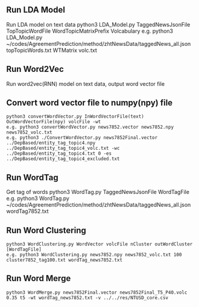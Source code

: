 
Run LDA Model
---------------------------
Run LDA model on text data
    python3 LDA_Model.py TaggedNewsJsonFile TopTopicWordFile WordTopicMatrixPrefix Volcabulary
    e.g. python3 LDA_Model.py ~/codes/AgreementPrediction/method/zhtNewsData/taggedNews_all.json topTopicWords.txt WTMatrix volc.txt

Run Word2Vec
---------------------------
Run word2vec(RNN) model on text data, output word vector file

Convert word vector file to numpy(npy) file
---------------------------
    python3 convertWordVector.py InWordVectorFile(text) OutWordVectorFile(npy) volcFile -wt
    e.g. python3 convertWordVector.py news7852.vector news7852.npy news7852_volc.txt
    e.g. python3 ./ConvertWordVector.py news7852Final.vector ../DepBased/entity_tag_topic4.npy ../DepBased/entity_tag_topic4_volc.txt -wc ../DepBased/entity_tag_topic4.txt 0 -es ../DepBased/entity_tag_topic4_excluded.txt

Run WordTag 
---------------------------
Get tag of words 
    python3 WordTag.py TaggedNewsJsonFile WordTagFile
    e.g. python3 WordTag.py ~/codes/AgreementPrediction/method/zhtNewsData/taggedNews_all.json wordTag7852.txt


Run Word Clustering
---------------------------
    python3 WordClustering.py WordVector volcFile nCluster outWordCluster [WordTagFile]
    e.g. python3 WordClustering.py news7852.npy news7852_volc.txt 100 cluster7852_tag100.txt wordTag_news7852.txt


Run Word Merge
---------------------------
    python3 WordMerge.py news7852Final.vector news7852Final_T5_P40.volc 0.35 t5 -wt wordTag_news7852.txt -v ../../res/NTUSD_core.csv
